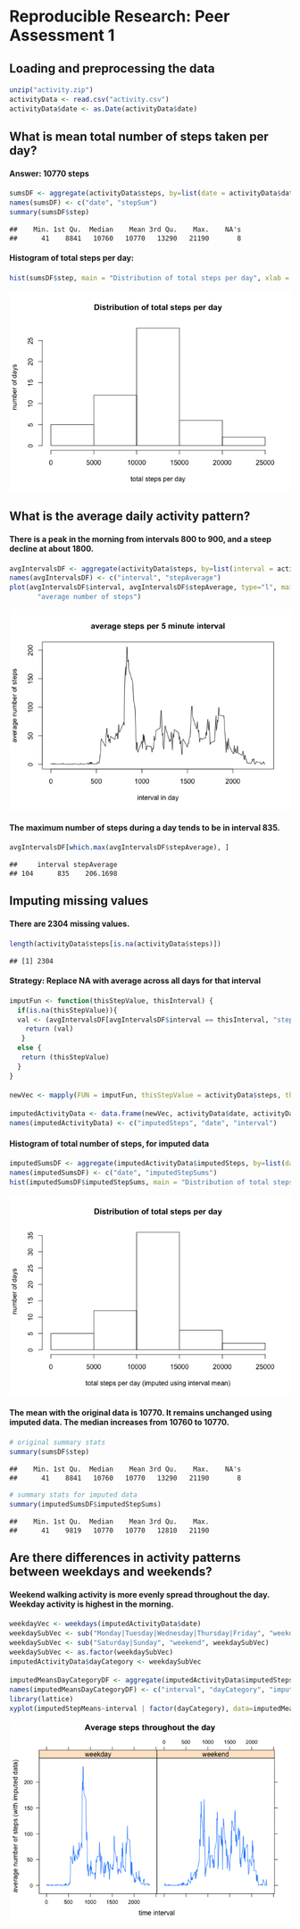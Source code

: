 # Reproducible Research: Peer Assessment 1

## Loading and preprocessing the data


```r
unzip("activity.zip")
activityData <- read.csv("activity.csv")
activityData$date <- as.Date(activityData$date)
```

## What is mean total number of steps taken per day?
#### Answer: 10770 steps


```r
sumsDF <- aggregate(activityData$steps, by=list(date = activityData$date), FUN = sum)
names(sumsDF) <- c("date", "stepSum")
summary(sumsDF$step)
```

```
##    Min. 1st Qu.  Median    Mean 3rd Qu.    Max.    NA's 
##      41    8841   10760   10770   13290   21190       8
```

#### Histogram of total steps per day:

```r
hist(sumsDF$step, main = "Distribution of total steps per day", xlab = "total steps per day", ylab = "number of days")
```

![](PA1_completed_files/figure-html/unnamed-chunk-3-1.png)


## What is the average daily activity pattern?
#### There is a peak in the morning from intervals 800 to 900, and a steep decline at about 1800.

```r
avgIntervalsDF <- aggregate(activityData$steps, by=list(interval = activityData$interval), FUN = mean, na.rm=TRUE)
names(avgIntervalsDF) <- c("interval", "stepAverage")
plot(avgIntervalsDF$interval, avgIntervalsDF$stepAverage, type="l", main = "average steps per 5 minute interval", xlab = "interval in day", ylab = 
       "average number of steps")
```

![](PA1_completed_files/figure-html/unnamed-chunk-4-1.png)
#### The maximum number of steps during a day tends to be in interval 835. 

```r
avgIntervalsDF[which.max(avgIntervalsDF$stepAverage), ]
```

```
##     interval stepAverage
## 104      835    206.1698
```

## Imputing missing values

#### There are 2304 missing values.

```r
length(activityData$steps[is.na(activityData$steps)])
```

```
## [1] 2304
```
#### Strategy: Replace NA with average across all days for that interval

```r
imputFun <- function(thisStepValue, thisInterval) {
  if(is.na(thisStepValue)){
  val <- (avgIntervalsDF[avgIntervalsDF$interval == thisInterval, "stepAverage"])
    return (val)
   }
  else {
   return (thisStepValue)
  }
}

newVec <- mapply(FUN = imputFun, thisStepValue = activityData$steps, thisInterval = activityData$interval)  

imputedActivityData <- data.frame(newVec, activityData$date, activityData$interval)
names(imputedActivityData) <- c("imputedSteps", "date", "interval")
```

#### Histogram of total number of steps, for imputed data

```r
imputedSumsDF <- aggregate(imputedActivityData$imputedSteps, by=list(date = imputedActivityData$date), FUN = sum)
names(imputedSumsDF) <- c("date", "imputedStepSums")
hist(imputedSumsDF$imputedStepSums, main = "Distribution of total steps per day", xlab = "total steps per day (imputed using interval mean)", ylab = "number of days")
```

![](PA1_completed_files/figure-html/unnamed-chunk-8-1.png)

#### The mean with the original data is 10770. It remains unchanged using imputed data. The median increases from 10760 to 10770.

```r
# original summary stats
summary(sumsDF$step)
```

```
##    Min. 1st Qu.  Median    Mean 3rd Qu.    Max.    NA's 
##      41    8841   10760   10770   13290   21190       8
```

```r
# summary stats for imputed data
summary(imputedSumsDF$imputedStepSums)
```

```
##    Min. 1st Qu.  Median    Mean 3rd Qu.    Max. 
##      41    9819   10770   10770   12810   21190
```

## Are there differences in activity patterns between weekdays and weekends?
#### Weekend walking activity is more evenly spread throughout the day. Weekday activity is highest in the morning.

```r
weekdayVec <- weekdays(imputedActivityData$date)
weekdaySubVec <- sub("Monday|Tuesday|Wednesday|Thursday|Friday", "weekday", weekdayVec)
weekdaySubVec <- sub("Saturday|Sunday", "weekend", weekdaySubVec)
weekdaySubVec <- as.factor(weekdaySubVec)
imputedActivityData$dayCategory <- weekdaySubVec

imputedMeansDayCategoryDF <- aggregate(imputedActivityData$imputedSteps, by=list(interval = imputedActivityData$interval, dayCategory = imputedActivityData$dayCategory), FUN = mean)
names(imputedMeansDayCategoryDF) <- c("interval", "dayCategory", "imputedStepMeans")
library(lattice)
xyplot(imputedStepMeans~interval | factor(dayCategory), data=imputedMeansDayCategoryDF, type="l", main="Average steps throughout the day", xlab="time interval", ylab="average number of steps (with imputed data)")
```

![](PA1_completed_files/figure-html/unnamed-chunk-10-1.png)
